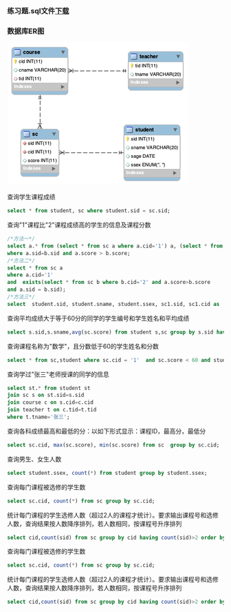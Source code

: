 
### 练习题.sql文件[下载](example.sql)
### 数据库ER图
![](../../.gitbook/assets/mysql/example.png)

查询学生课程成绩
```sql
select * from student, sc where student.sid = sc.sid;
```
查询"1"课程比"2"课程成绩高的学生的信息及课程分数
```sql
/*方法一*/
select a.* from (select * from sc a where a.cid='1') a, (select * from sc b where b.cid='2') b
where a.sid=b.sid and a.score > b.score;
/*方法二*/
select * from sc a
where a.cid='1'
and  exists(select * from sc b where b.cid='2' and a.score>b.score
and a.sid = b.sid);
/*方法三*/
select  student.sid, student.sname, student.ssex, sc1.sid, sc1.cid as '科目一', sc1.score,  sc2.cid as '科目二', sc2.score  from student, sc sc1, sc sc2 where sc1.score > sc2.score and sc1.cid = 1 and sc2.cid = 2 and student.sid = sc1.sid and sc1.sid = sc2.sid;
```
查询平均成绩大于等于60分的同学的学生编号和学生姓名和平均成绩
```sql
select s.sid,s.sname,avg(sc.score) from student s,sc group by s.sid having avg(sc.score)>=60;
```
查询课程名称为"数学"，且分数低于60的学生姓名和分数
```sql
select * from sc,student where sc.cid = '1'  and sc.score < 60 and student.sid = sc.sid;
```
查询学过"张三"老师授课的同学的信息
```sql
select st.* from student st 
join sc s on st.sid=s.sid
join course c on s.cid=c.cid
join teacher t on c.tid=t.tid
where t.tname='张三';
```
查询各科成绩最高和最低的分：以如下形式显示：课程ID，最高分，最低分
```sql
select sc.cid, max(sc.score), min(sc.score) from sc  group by sc.cid;
```
查询男生、女生人数
```sql
select student.ssex, count(*) from student group by student.ssex;
```
查询每门课程被选修的学生数
```sql
select sc.cid, count(*) from sc group by sc.cid;
```
统计每门课程的学生选修人数（超过2人的课程才统计）。要求输出课程号和选修人数，查询结果按人数降序排列，若人数相同，按课程号升序排列 
```sql
select cid,count(sid) from sc group by cid having count(sid)>2 order by count(sid) desc,cid ASC;

```
查询每门课程被选修的学生数
```sql
select sc.cid, count(*) from sc group by sc.cid;
```
统计每门课程的学生选修人数（超过2人的课程才统计）。要求输出课程号和选修人数，查询结果按人数降序排列，若人数相同，按课程号升序排列 
```sql
select cid,count(sid) from sc group by cid having count(sid)>2 order by count(sid) desc,cid ASC;

```